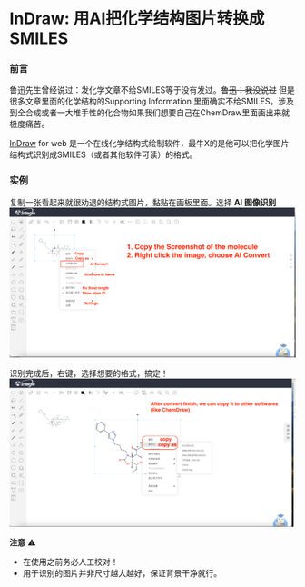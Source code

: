 # InDraw: 用AI把化学结构图片转换成SMILES


### 前言
鲁迅先生曾经说过：发化学文章不给SMILES等于没有发过。~~鲁迅：我没说过~~ 但是很多文章里面的化学结构的Supporting Information 里面确实不给SMILES。涉及到全合成或者一大堆手性的化合物如果我们想要自己在ChemDraw里面画出来就极度痛苦。

[InDraw](https://indrawforweb.integle.com) for web 是一个在线化学结构式绘制软件，最牛X的是他可以把化学图片结构式识别成SMILES（或者其他软件可读）的格式。

### 实例
复制一张看起来就很劝退的结构式图片，黏贴在画板里面。选择 **AI 图像识别**
![Test](/img/OCR/4.png)


识别完成后，右键，选择想要的格式，搞定！
![Test](/img/OCR/5.png)



**注意** ⚠️
- 在使用之前务必人工校对！
- 用于识别的图片并非尺寸越大越好，保证背景干净就行。

